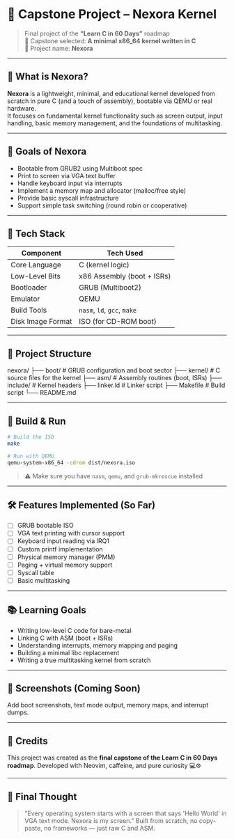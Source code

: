 # 🧠 Capstone Project – Nexora Kernel

> Final project of the **“Learn C in 60 Days”** roadmap  
> 🚀 Capstone selected: **A minimal x86_64 kernel written in C**  
> 🧩 Project name: **Nexora**

---

## 🚀 What is Nexora?

**Nexora** is a lightweight, minimal, and educational kernel developed from scratch in pure C (and a touch of assembly), bootable via QEMU or real hardware.  
It focuses on fundamental kernel functionality such as screen output, input handling, basic memory management, and the foundations of multitasking.

---

## 🎯 Goals of Nexora

- Bootable from GRUB2 using Multiboot spec
- Print to screen via VGA text buffer
- Handle keyboard input via interrupts
- Implement a memory map and allocator (malloc/free style)
- Provide basic syscall infrastructure
- Support simple task switching (round robin or cooperative)

---

## 🔧 Tech Stack

| Component             | Tech Used              |
|----------------------|------------------------|
| Core Language         | C (kernel logic)       |
| Low-Level Bits        | x86 Assembly (boot + ISRs) |
| Bootloader            | GRUB (Multiboot2)      |
| Emulator              | QEMU                   |
| Build Tools           | `nasm`, `ld`, `gcc`, `make` |
| Disk Image Format     | ISO (for CD-ROM boot)  |

---

## 📁 Project Structure

nexora/
├── boot/             # GRUB configuration and boot sector
├── kernel/           # C source files for the kernel
├── asm/              # Assembly routines (boot, ISRs)
├── include/          # Kernel headers
├── linker.ld         # Linker script
├── Makefile          # Build script
└── README.md

---

## 🚦 Build & Run

```bash
# Build the ISO
make

# Run with QEMU
qemu-system-x86_64 -cdrom dist/nexora.iso
```

> ⚠️ Make sure you have `nasm`, `qemu`, and `grub-mkrescue` installed

---

## 🛠 Features Implemented (So Far)

* [ ] GRUB bootable ISO
* [ ] VGA text printing with cursor support
* [ ] Keyboard input reading via IRQ1
* [ ] Custom printf implementation
* [ ] Physical memory manager (PMM)
* [ ] Paging + virtual memory support
* [ ] Syscall table
* [ ] Basic multitasking

---

## 📚 Learning Goals

* Writing low-level C code for bare-metal
* Linking C with ASM (boot + ISRs)
* Understanding interrupts, memory mapping and paging
* Building a minimal libc replacement
* Writing a true multitasking kernel from scratch

---

## 📸 Screenshots (Coming Soon)

Add boot screenshots, text mode output, memory maps, and interrupt dumps.

---

## 🙌 Credits

This project was created as the **final capstone of the Learn C in 60 Days roadmap**.
Developed with Neovim, caffeine, and pure curiosity 💻⚙️

---

## 🏁 Final Thought

> "Every operating system starts with a screen that says 'Hello World' in VGA text mode. Nexora is my screen."
> Built from scratch, no copy-paste, no frameworks — just raw C and ASM.

